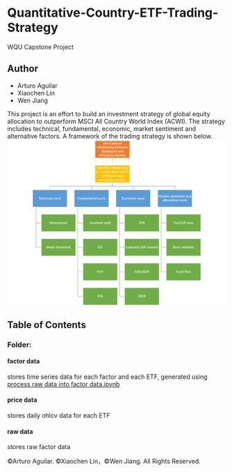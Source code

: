 # Quantitative-Country-ETF-Trading-Strategy
WQU Capstone Project

## Author
* Arturo Aguilar
* Xiaochen Lin
* Wen Jiang
 
This project is an effort to build an investment strategy of global equity allocation to outperform MSCI All Country World Index (ACWI). The strategy includes technical, fundamental, economic, market sentiment and alternative factors. A framework of the trading strategy is shown below.
![factors](/factors.png)

## Table of Contents
### Folder:
#### factor data
stores time series data for each factor and each ETF, generated using [process raw data into factor data.ipynb](/process%20raw%20data%20into%20factor%20data.ipynb)
#### price data
stores daily ohlcv data for each ETF
#### raw data
stores raw factor data

©Arturo Aguilar. ©Xiaochen Lin，©Wen Jiang. All Rights Reserved.
